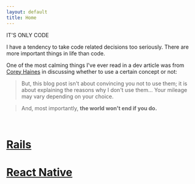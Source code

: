 ```yaml
---
layout: default
title: Home
---
```


<div class="main-heading" style="--var-weight: 900; --var-slant: -10; --var-size: 40px; --var-letterSpacing: -0.006em; --var-lineHeight: 1.24;">
  IT'S ONLY CODE
  </div>

I have a tendency to take code related decisions too seriously. There are more important things in life than code.

One of the most calming things I've ever read in a dev article was from [Corey Haines](http://blog.coreyhaines.com/2012/12/why-i-dont-use-activesupportconcern.html?m=1) in discussing whether to use a certain concept or not:

>But, this blog post isn't about convincing you not to use them; it is about explaining the reasons why I don't use them... Your mileage may vary depending on your choice.

>And, most importantly, **the world won't end if you do.**


<br>
<div class="container">
  <div class="row">
    <div class="col">
      <h1 id="rails"><a href="rails.html">Rails</a></h1>
    </div>
    <div class="col">
      <h1 id="react-native"><a href="react_native.html">React Native</a></h1>
    </div>
  </div>
</div>